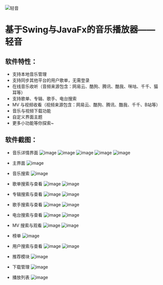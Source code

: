 ![轻音](https://github.com/AffectionParadise/LightMusic/assets/70871914/c6d1942a-76fe-4bca-84ae-1456f8598ec9)
# 基于Swing与JavaFx的音乐播放器——轻音

## 软件特性：
- 支持本地音乐管理
- 支持同步其他平台的用户歌单，无需登录
- 在线音乐收听（音频来源包含：网易云、酷狗、腾讯、酷我、咪咕、千千、猫耳等）
- 支持歌单、专辑、歌手、电台搜索
- MV 与视频收看（视频来源包含：网易云、酷狗、腾讯、酷我、千千、B站等）
- 音乐与视频下载功能
- 自定义界面主题
- 更多小功能等你探索~

## 软件截图：
- 音乐详情界面
![image](https://user-images.githubusercontent.com/70871914/204016386-8b4b57d0-cc0a-4d69-9750-eeb2faaeab39.png)
![image](https://user-images.githubusercontent.com/70871914/204016693-937e5f0c-7733-4462-b53c-23a5220b4a65.png)
![image](https://user-images.githubusercontent.com/70871914/204016772-ce169b83-8108-4253-a0ac-f88aa82e3233.png)
![image](https://user-images.githubusercontent.com/70871914/204016878-85fa24a4-89fe-419e-8346-a92989a0c011.png)
![image](https://user-images.githubusercontent.com/70871914/204017000-d0c08f18-6781-4670-a7ff-fc23da2f2db5.png)

- 主界面
![image](https://user-images.githubusercontent.com/70871914/204017124-2a479c3a-7ff0-42b8-bc83-55b5355e83b5.png)

- 音乐搜索
![image](https://user-images.githubusercontent.com/70871914/204017297-444ea5f4-626b-4d57-a21c-17f2e9513b84.png)

- 歌单搜索与查看
![image](https://user-images.githubusercontent.com/70871914/204017485-4f2d3975-1ae6-4787-bea0-5ae871164f09.png)
![image](https://user-images.githubusercontent.com/70871914/204017518-7a0949d3-172f-4701-9447-2d2e82f05275.png)

- 专辑搜索与查看
![image](https://user-images.githubusercontent.com/70871914/204017651-f1951c0e-ab00-4dfa-9655-1d5d6d2a42f5.png)
![image](https://user-images.githubusercontent.com/70871914/204017681-1d857df4-db32-40a5-ad4c-bf7a68ba9e13.png)

- 歌手搜索与查看
![image](https://user-images.githubusercontent.com/70871914/204017848-ed4aa124-486c-4e93-a43e-e1a835d0ee3d.png)
![image](https://user-images.githubusercontent.com/70871914/204017867-b74fa865-e7c7-497b-9bf8-5fc651af4a7b.png)

- 电台搜索与查看
![image](https://user-images.githubusercontent.com/70871914/204017956-3a5c706d-7a65-431b-a324-1902ccd4d796.png)
![image](https://user-images.githubusercontent.com/70871914/204017997-b20f369b-f4ce-42c6-9fbd-84cfdab6859d.png)

- MV 搜索与观看
![image](https://user-images.githubusercontent.com/70871914/204018086-c1ab0e30-b1f4-4dda-815b-7f552e3448a1.png)
![image](https://user-images.githubusercontent.com/70871914/204018170-d4c3790c-9b4c-40ef-8d88-410d3f8fa871.png)

- 榜单
![image](https://user-images.githubusercontent.com/70871914/204018343-2a423ebc-dbee-48ed-907a-278dc533606c.png)

- 用户搜索与查看
![image](https://user-images.githubusercontent.com/70871914/204018616-4481d9d9-5312-4ca1-af8e-eab1b49907ae.png)
![image](https://user-images.githubusercontent.com/70871914/204018635-8eca3b35-98b9-4deb-9ffc-b520db57975f.png)

- 推荐模块
![image](https://user-images.githubusercontent.com/70871914/204018704-5ed17a34-2406-4dfe-a1eb-fa5a449b6ef1.png)

- 下载管理
![image](https://user-images.githubusercontent.com/70871914/204018782-cdce8754-b4bf-4510-9f89-119aec6beff4.png)

- 播放列表
![image](https://user-images.githubusercontent.com/70871914/204018855-4f604540-77b1-4368-9c06-f10f31255b1c.png)
